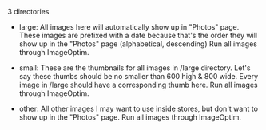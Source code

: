 3 directories

- large:
All images here will automatically show up in "Photos" page.
These images are prefixed with a date because that's the order they will show up
in the "Photos" page (alphabetical, descending)
Run all images through ImageOptim.

- small:
These are the thumbnails for all images in /large directory.
Let's say these thumbs should be no smaller than 600 high & 800 wide.
Every image in /large should have a corresponding thumb here.
Run all images through ImageOptim.

- other:
All other images I may want to use inside stores, but don't want to show up in
the "Photos" page.
Run all images through ImageOptim.
